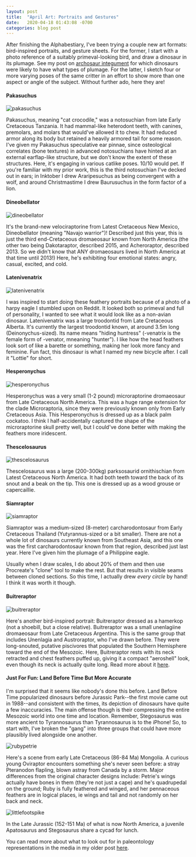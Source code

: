 ```yaml
---
layout: post
title:  "April Art: Portraits and Gestures"
date:   2020-04-18 01:43:08 -0700
categories: blog post
---
```


After finishing the Alphabestiary, I've been trying a couple new art formats: bird-inspired portraits, and gesture sheets.  For the former, I start with a photo reference of a suitably primeval-looking bird, and draw a dinosaur in its plumage.  See my post on [archosaur integument](http://obscuredinosaurfacts.com/blog/post/2019/11/16/fuzz.html) for which dinosaurs were likely to have what types of plumage.  For the latter, I sketch four or more varying poses of the same critter in an effort to show more than one aspect or angle of the subject.  Without further ado, here they are!

#### Pakasuchus
![pakasuchus](/assets/pakasuchus.png)

Pakasuchus, meaning "cat crocodile," was a notosuchian from late Early Cretaceous Tanzania.  It had mammal-like heterodont teeth, with canines, premolars, and molars that would've allowed it to chew.  It had reduced armor along its body but retained a heavily armored tail for some reason.  I've given my Pakasuchus speculative ear pinnae, since osteological correlates (bone textures) in advanced notosuchians have hinted at an external earflap-like structure, but we don't know the extent of these structures.  Here, it's engaging in various catlike poses.  10/10 would pet.  If you're familiar with my prior work, this is the third notosuchian I've decked out in ears; in Inktober I drew Araripesuchus as being convergent with a wolf, and around Christmastime I drew Baurusuchus in the form factor of a lion.

#### Dineobellator
![dineobellator](/assets/dineobellator.png)

It's the brand-new velociraptorine from Latest Cretaceous New Mexico, Dineobellator (meaning "Navajo warrior")!  Described just this year, this is just the third end-Cretaceous dromaeosaur known from North America (the other two being Dakotaraptor, described 2015, and Acheroraptor, described 2013.  So we didn't know that ANY dromaeosaurs lived in North America at that time until 2013!)  Here, he's exhibiting four emotional states: angry, casual, excited, and cold.

#### Latenivenatrix
![latenivenatrix](/assets/latenivenatrix.png)

I was inspired to start doing these feathery portraits because of a photo of a harpy eagle I stumbled upon on Reddit.  It looked both so primeval and full of personality, I wanted to see what it would look like as a non-avian dinosaur.  Latenivenatrix was a large troodontid from Late Cretaceous Alberta.  It's currently the largest troodontid known, at around 3.5m long (Deinonychus-sized).  Its name means "hiding huntress" (-venatrix is the female form of -venator, mneaning "hunter").  I like how the head feathers look sort of like a barette or something, making her look more fancy and feminine.  Fun fact, this dinosaur is what I named my new bicycle after.  I call it "Lottie" for short.

#### Hesperonychus
![hesperonychus](/assets/hesperonychus.png)

Hesperonychus was a very small (1-2 pound) microraptorine dromaeosaur from Late Cretaceous North America.  This was a huge range extension for the clade Microraptoria, since they were previously known only from Early Cretaceous Asia.  This Hesperonychus is dressed up as a black palm cockatoo.  I think I half-accidentally captured the shape of the microraptorine skull pretty well, but I could've done better with making the feathers more iridescent.

#### Thescelosaurus
![thescelosaurus](/assets/thescelosaurus.jpg)

Thescelosaurus was a large (200-300kg) parksosaurid ornithischian from Latest Cretaceous North America.  It had both teeth toward the back of its snout and a beak on the tip.  This one is dressed up as a wood grouse or capercaillie.

#### Siamraptor
![siamraptor](/assets/siamraptor.png)

Siamraptor was a medium-sized (8-meter) carcharodontosaur from Early Cretaceous Thailand (Yutyrannus-sized or a bit smaller).  There are not a whole lot of dinosaurs currently known from Southeast Asia, and this one was the first carcharodontosaur known from that region, described just last year.  Here I've given him the plumage of a Philippine eagle.

Usually when I draw scales, I do about 20% of them and then use Procreate's "clone" tool to make the rest.  But that results in visible seams between cloned sections.  So this time, I actually drew _every circle_ by hand!  I think it was worth it though.

#### Buitreraptor
![buitreraptor](/assets/buitreraptor.jpg)

Here's another bird-inspired portrait: Buitreraptor dressed as a hamerkop (not a shoebill, but a close relative).  Buitreraptor was a small unenlagiine dromaeosaur from Late Cretaceous Argentina.  This is the same group that includes Unenlagia and Austroraptor, who I've drawn before.  They were long-snouted, putative piscivores that populated the Southern Hemisphere toward the end of the Mesozoic.  Here, Buitreraptor rests with its neck retracted and chest feathers puffed up, giving it a compact "aeroshell" look, even though its neck is actually quite long.  Read more about it [here](http://willoughbyart.blogspot.com/2012/07/the-neck-is-lie.html).

#### Just For Fun: Land Before Time But More Accurate
I'm surprised that it seems like nobody's done this before.  Land Before Time popularized dinosaurs before Jurassic Park--the first movie came out in 1988--and consistent with the times, its depiction of dinosaurs have quite a few inaccuracies.  The main offense though is their compressing the entire Mesozoic world into one time and location.  Remember, Stegosaurus was more ancient to Tyrannosaurus than Tyrannosaurus is to the iPhone!  So, to start with, I've broken the "gang" into three groups that could have more plausibly lived alongside one another.

![rubypetrie](/assets/rubypetrie.png)

Here's a scene from early Late Cretaceous (86-84 Ma) Mongolia.  A curious young Oviraptor encounters something she's never seen before: a stray Pteranodon flapling, blown astray from Canada by a storm.  Major differences from the original character designs include: Petrie's wings actually have bones in them (they're not just a cape) and he's quadrupedal on the ground; Ruby is fully feathered and winged, and her pennaceous feathers are in logical places, ie wings and tail and not randomly on her back and neck.

![littlefootspike](/assets/littlefootspike.png)

In the Late Jurassic (152-151 Ma) of what is now North America, a juvenile Apatosaurus and Stegosaurus share a cycad for lunch.

You can read more about what to look out for in paleontology representations in the media in my older post [here](http://obscuredinosaurfacts.com/blog/post/2019/09/25/portrayals.html).
